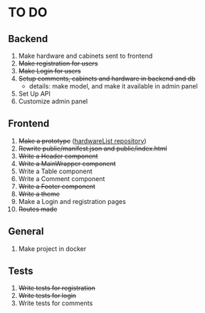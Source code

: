 # TO DO

## Backend

1. Make hardware and cabinets sent to frontend
2. ~~Make registration for users~~
3. ~~Make Login for users~~
4. ~~Setup comments, cabinets and hardware in backend and db~~
    - details: make model, and make it available in admin panel
5. Set Up API
6. Customize admin panel


## Frontend

1. ~~Make a prototype~~ (<a href='https://github.com/StEugen/hardwareList'>hardwareList repository</a>)
2. ~~Rewrite public/manifest.json and public/index.html~~
3. ~~Write a Header component~~
4. ~~Write a MainWrapper component~~
5. Write a Table component
6. Write a Comment component
7. ~~Write a Footer component~~
8. ~~Write a theme~~ 
9. Make a Login and registration pages
10. ~~Routes made~~



## General

1. Make project in docker

## Tests

1. ~~Write tests for registration~~
2. ~~Write tests for login~~
3. Write tests for comments